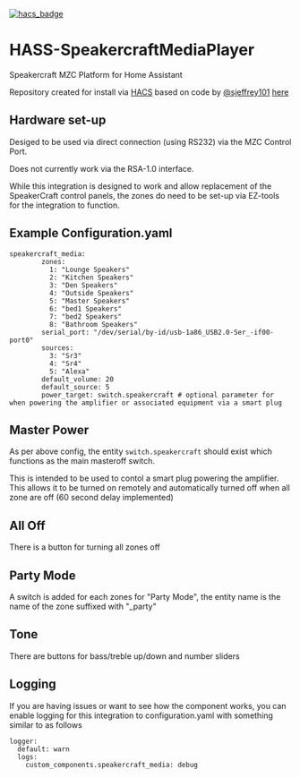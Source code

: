 [![hacs_badge](https://img.shields.io/badge/HACS-Custom-41BDF5.svg)](https://github.com/mattsaxon/HASS-SpeakercraftMediaPlayer)
# HASS-SpeakercraftMediaPlayer

Speakercraft MZC Platform for Home Assistant

Repository created for install via [HACS](https://hacs.xyz/docs/setup/download) based on code by [@sjeffrey101](https://github.com/sjeffrey101) [here](https://github.com/sjeffrey101/homeassistant_speakercraft/tree/main/old%20ha%20component/custom_components/speakercraft_media)

## Hardware set-up

Desiged to be used via direct connection (using RS232) via the MZC Control Port.

Does not currently work via the RSA-1.0 interface.

While this integration is designed to work and allow replacement of the SpeakerCraft control panels, the zones do need to be set-up via EZ-tools for the integration to function.

## Example Configuration.yaml

```
speakercraft_media:
        zones: 
          1: "Lounge Speakers"
          2: "Kitchen Speakers"
          3: "Den Speakers"
          4: "Outside Speakers"
          5: "Master Speakers"
          6: "bed1 Speakers"
          7: "bed2 Speakers"
          8: "Bathroom Speakers"
        serial_port: "/dev/serial/by-id/usb-1a86_USB2.0-Ser_-if00-port0"
        sources:
          3: "Sr3"
          4: "Sr4"
          5: "Alexa"
        default_volume: 20
        default_source: 5
        power_target: switch.speakercraft # optional parameter for when powering the amplifier or associated equipment via a smart plug
```

## Master Power
As per above config, the entity ```switch.speakercraft``` should exist which functions as the main masteroff switch.

This is intended to be used to contol a smart plug powering the amplifier. This allows it to be turned on remotely and automatically turned off when all zone are off (60 second delay implemented)

## All Off
There is a button for turning all zones off

## Party Mode
A switch is added for each zones for "Party Mode", the entity name is the name of the zone suffixed with "_party"

## Tone
There are buttons for bass/treble up/down and number sliders

## Logging

If you are having issues or want to see how the component works, you can enable logging for this integration to configuration.yaml with something similar to as follows

```
logger:
  default: warn
  logs:
    custom_components.speakercraft_media: debug
```
